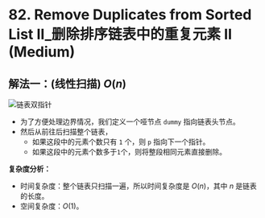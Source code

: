 # 82. Remove Duplicates from Sorted List II_删除排序链表中的重复元素 II (Medium)

## 解法一：(线性扫描) $O(n)$

![链表双指针](https://cdn.acwing.com/media/article/image/2022/03/12/41956_e71330c8a1-solve.png)

- 为了方便处理边界情况，我们定义一个哑节点 `dummy` 指向链表头节点。
- 然后从前往后扫描整个链表，
  - 如果这段中的元素个数只有 `1` 个，则 `p` 指向下一个指针。
  - 如果这段中的元素个数多于`1`个，则将整段相同元素直接删除。

**复杂度分析：**
- 时间复杂度：整个链表只扫描一遍，所以时间复杂度是 $O(n)$，其中 $n$ 是链表的长度。
- 空间复杂度：$O(1)$。

